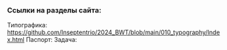 ### Ссылки на разделы сайта:
Типографика: https://github.com/Inseptentrio/2024_BWT/blob/main/010_typography/Index.html
Паспорт:
Задача:
